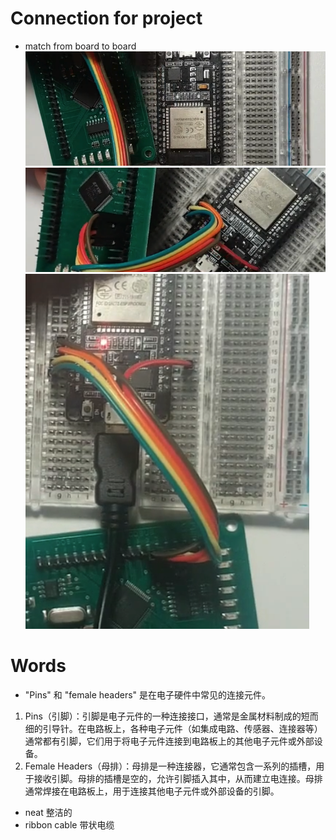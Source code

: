 # Connection for project
- match from board to board
![ribbon cable](https://github.com/afterCherry/Learn-ESP32/blob/main/Images/ribbon%20cable.png) <br>
![connection](https://github.com/afterCherry/Learn-ESP32/blob/main/Images/connection.png) <br>
![plug in](https://github.com/afterCherry/Learn-ESP32/blob/main/Images/plug%20in.png) <br>

# Words 
- "Pins" 和 "female headers" 是在电子硬件中常见的连接元件。<br>
1. Pins（引脚）：引脚是电子元件的一种连接接口，通常是金属材料制成的短而细的引导针。在电路板上，各种电子元件（如集成电路、传感器、连接器等）通常都有引脚，它们用于将电子元件连接到电路板上的其他电子元件或外部设备。<br>
2. Female Headers（母排）：母排是一种连接器，它通常包含一系列的插槽，用于接收引脚。母排的插槽是空的，允许引脚插入其中，从而建立电连接。母排通常焊接在电路板上，用于连接其他电子元件或外部设备的引脚。<br>
- neat 整洁的
- ribbon cable 带状电缆


